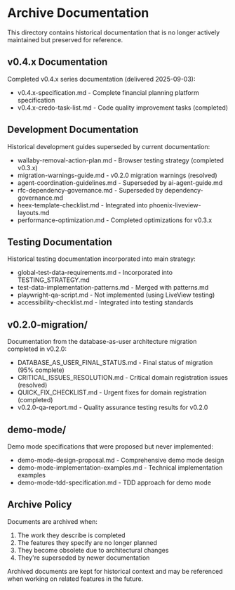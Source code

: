 # Archive Documentation

This directory contains historical documentation that is no longer actively maintained but preserved for reference.

## v0.4.x Documentation

Completed v0.4.x series documentation (delivered 2025-09-03):

- v0.4.x-specification.md - Complete financial planning platform specification
- v0.4.x-credo-task-list.md - Code quality improvement tasks (completed)

## Development Documentation  

Historical development guides superseded by current documentation:

- wallaby-removal-action-plan.md - Browser testing strategy (completed v0.3.x)
- migration-warnings-guide.md - v0.2.0 migration warnings (resolved)
- agent-coordination-guidelines.md - Superseded by ai-agent-guide.md
- rfc-dependency-governance.md - Superseded by dependency-governance.md
- heex-template-checklist.md - Integrated into phoenix-liveview-layouts.md
- performance-optimization.md - Completed optimizations for v0.3.x

## Testing Documentation

Historical testing documentation incorporated into main strategy:

- global-test-data-requirements.md - Incorporated into TESTING_STRATEGY.md
- test-data-implementation-patterns.md - Merged with patterns.md
- playwright-qa-script.md - Not implemented (using LiveView testing)
- accessibility-checklist.md - Integrated into testing standards

## v0.2.0-migration/

Documentation from the database-as-user architecture migration completed in v0.2.0:

- DATABASE_AS_USER_FINAL_STATUS.md - Final status of migration (95% complete)
- CRITICAL_ISSUES_RESOLUTION.md - Critical domain registration issues (resolved)
- QUICK_FIX_CHECKLIST.md - Urgent fixes for domain registration (completed)
- v0.2.0-qa-report.md - Quality assurance testing results for v0.2.0

## demo-mode/

Demo mode specifications that were proposed but never implemented:

- demo-mode-design-proposal.md - Comprehensive demo mode design
- demo-mode-implementation-examples.md - Technical implementation examples
- demo-mode-tdd-specification.md - TDD approach for demo mode

## Archive Policy

Documents are archived when:

1. The work they describe is completed
2. The features they specify are no longer planned
3. They become obsolete due to architectural changes
4. They're superseded by newer documentation

Archived documents are kept for historical context and may be referenced when working on related features in the future.
